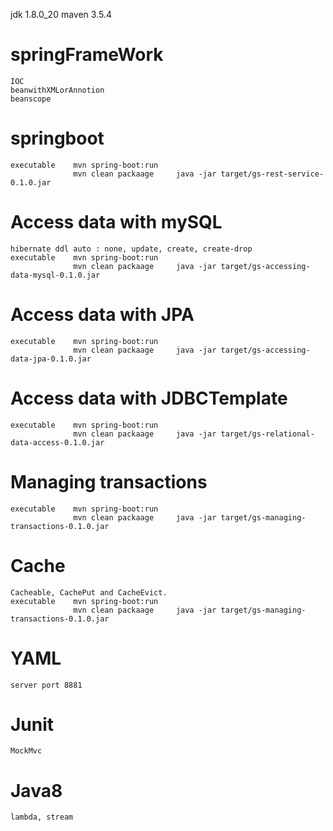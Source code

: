 jdk 1.8.0_20
maven 3.5.4
# springFrameWork  
    IOC 
    beanwithXMLorAnnotion 
    beanscope 
# springboot   
    executable    mvn spring-boot:run
                  mvn clean packaage     java -jar target/gs-rest-service-0.1.0.jar
# Access data with mySQL
    hibernate ddl auto : none, update, create, create-drop
    executable    mvn spring-boot:run
                  mvn clean packaage     java -jar target/gs-accessing-data-mysql-0.1.0.jar
# Access data with JPA
    executable    mvn spring-boot:run
                  mvn clean packaage     java -jar target/gs-accessing-data-jpa-0.1.0.jar
# Access data with JDBCTemplate
    executable    mvn spring-boot:run
                  mvn clean packaage     java -jar target/gs-relational-data-access-0.1.0.jar
# Managing transactions
    executable    mvn spring-boot:run
                  mvn clean packaage     java -jar target/gs-managing-transactions-0.1.0.jar
# Cache
    Cacheable, CachePut and CacheEvict. 
    executable    mvn spring-boot:run
                  mvn clean packaage     java -jar target/gs-managing-transactions-0.1.0.jar
# YAML
    server port 8881
# Junit 
    MockMvc
# Java8
    lambda, stream

